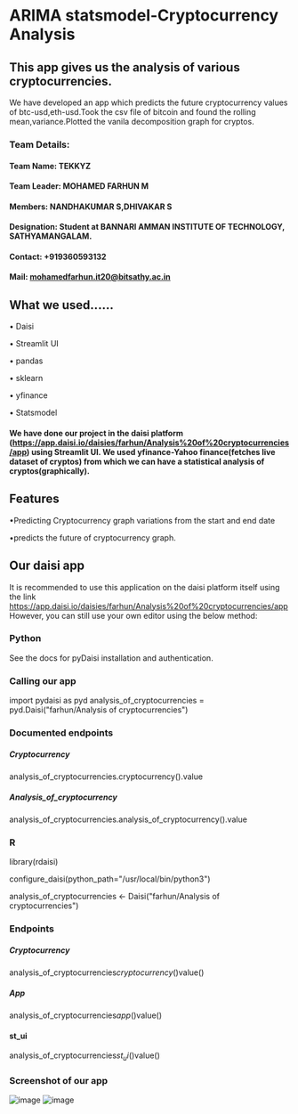 # ARIMA statsmodel-Cryptocurrency Analysis
## This app gives us the analysis of various cryptocurrencies.
We have developed an app which predicts the future cryptocurrency values of btc-usd,eth-usd.Took the csv file of bitcoin and found the rolling mean,variance.Plotted the vanila decomposition graph for cryptos.
### Team Details:
#### Team Name: TEKKYZ
#### Team Leader: MOHAMED FARHUN M 
#### Members: NANDHAKUMAR S,DHIVAKAR S
#### Designation: Student at BANNARI AMMAN INSTITUTE OF TECHNOLOGY, SATHYAMANGALAM.
#### Contact: +919360593132
#### Mail: mohamedfarhun.it20@bitsathy.ac.in

## What we used......
• Daisi


• Streamlit UI


• pandas


• sklearn


• yfinance


• Statsmodel


#### We have done our project in the daisi platform (https://app.daisi.io/daisies/farhun/Analysis%20of%20cryptocurrencies/app) using Streamlit UI. We used yfinance-Yahoo finance(fetches live dataset of cryptos) from which we can have a statistical analysis of cryptos(graphically).
## Features
•Predicting Cryptocurrency graph variations from the start and end date


•predicts the future of cryptocurrency graph.


## Our daisi app

It is recommended to use this application on the daisi platform itself using the link https://app.daisi.io/daisies/farhun/Analysis%20of%20cryptocurrencies/app
However, you can still use your own editor using the below method:

### Python
See the docs for pyDaisi installation and authentication.

### Calling our app
import pydaisi as pyd
analysis_of_cryptocurrencies = pyd.Daisi("farhun/Analysis of cryptocurrencies")

### Documented endpoints
##### Cryptocurrency


analysis_of_cryptocurrencies.cryptocurrency().value

##### Analysis_of_cryptocurrency

analysis_of_cryptocurrencies.analysis_of_cryptocurrency().value

### R
library(rdaisi)

configure_daisi(python_path="/usr/local/bin/python3")

analysis_of_cryptocurrencies <- Daisi("farhun/Analysis of cryptocurrencies")

### Endpoints
##### Cryptocurrency

analysis_of_cryptocurrencies$cryptocurrency()$value()

##### App
analysis_of_cryptocurrencies$app()$value()

#### st_ui
analysis_of_cryptocurrencies$st_ui()$value()


### Screenshot of our app
![image](https://user-images.githubusercontent.com/86124759/195563159-b7da0b33-90cf-4f66-b67b-265ff723e062.png)
![image](https://user-images.githubusercontent.com/86124759/195563332-db10fea3-edbd-4d4a-b57d-fa7e08495ef5.png)


